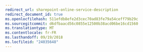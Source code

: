 ```yaml
---
redirect_url: sharepoint-online-service-description
redirect_document_id: true
ms.openlocfilehash: 511efdb8efe2d3cec70ad83fe79a54ceff79b29c
ms.sourcegitcommit: d6dfbaacd56c0855e12500b38acd06be16cd1560
ms.translationtype: MT
ms.contentlocale: fr-FR
ms.lasthandoff: 09/19/2018
ms.locfileid: "24035648"
---
```

